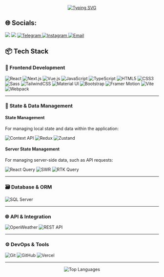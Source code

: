 <div align="center">
    <a href="https://git.io/typing-svg">
        <img src="https://readme-typing-svg.demolab.com?font=Fira+Code&weight=550&size=24&pause=1000&color=1658FF&width=500&lines=Hey+everyone!+I'm+Saro+Jafari;I'm+a+computer+science+student;My+main+interests+are+..;Software+Development%2C+AI%2C+Backend+Development%2C+Frontend+Technologies" alt="Typing SVG" />
    </a>
</div>

## 🌐 Socials:
<div>
    <a href="https://ir.linkedin.com/in/saro-jafari-30a787243" target="_blank"> <img src="https://img.shields.io/badge/LinkedIn-0077B5?style=for-the-badge&logo=linkedin&logoColor=white" target="_blank"></a>
    <a href="https://Sarodev.ir/" target="_blank"> <img src="https://img.shields.io/badge/Website-DC143C?style=for-the-badge&logo=Google-Chrome&logoColor=white" target="_blank"></a>
        <a href="https://t.me/sarojafarii" target="_blank">
        <img src="https://img.shields.io/badge/Telegram-0088CC?style=for-the-badge&logo=telegram&logoColor=white" alt="Telegram">
    </a>
       <a href="https://www.instagram.com/sarojafarii" target="_blank">
        <img src="https://img.shields.io/badge/Instagram-E4405F?style=for-the-badge&logo=instagram&logoColor=white" alt="Instagram">
    </a>
    <a href="mailto:Sarojafari2004@gmail.com" target="_blank">
        <img src="https://img.shields.io/badge/Email-0078D4?style=for-the-badge&logo=gmail&logoColor=white" alt="Email">
    </a>

</div>


## 📦 Tech Stack 

### 🎨 Frontend Development
![React](https://img.shields.io/badge/React-20232A?style=for-the-badge&logo=react&logoColor=61DAFB)
![Next.js](https://img.shields.io/badge/Next.js-000000?style=for-the-badge&logo=nextdotjs&logoColor=white)
![Vue.js](https://img.shields.io/badge/Vue.js-4FC08D?style=for-the-badge&logo=vue.js&logoColor=white)
![JavaScript](https://img.shields.io/badge/JavaScript-F7DF1E?style=for-the-badge&logo=javascript&logoColor=black)
![TypeScript](https://img.shields.io/badge/TypeScript-3178C6?style=for-the-badge&logo=typescript&logoColor=white)
![HTML5](https://img.shields.io/badge/HTML5-E34F26?style=for-the-badge&logo=html5&logoColor=white)
![CSS3](https://img.shields.io/badge/CSS3-1572B6?style=for-the-badge&logo=css3&logoColor=white)
![Sass](https://img.shields.io/badge/Sass-CC6699?style=for-the-badge&logo=sass&logoColor=white)
![TailwindCSS](https://img.shields.io/badge/TailwindCSS-06B6D4?style=for-the-badge&logo=tailwindcss&logoColor=white)
![Material UI](https://img.shields.io/badge/MUI-007FFF?style=for-the-badge&logo=mui&logoColor=white)
![Bootstrap](https://img.shields.io/badge/Bootstrap-7952B3?style=for-the-badge&logo=bootstrap&logoColor=white)
![Framer Motion](https://img.shields.io/badge/Framer_Motion-E10098?style=for-the-badge&logo=framer&logoColor=white)
![Vite](https://img.shields.io/badge/Vite-646CFF?style=for-the-badge&logo=vite&logoColor=white)
![Webpack](https://img.shields.io/badge/Webpack-8DD6F9?style=for-the-badge&logo=webpack&logoColor=black)

---

### 🧠 **State & Data Management**

#### **State Management**
For managing local state and data within the application:

![Context API](https://img.shields.io/badge/Context_API-61DAFB?style=for-the-badge&logo=react&logoColor=white)
![Redux](https://img.shields.io/badge/Redux-764ABC?style=for-the-badge&logo=redux&logoColor=white)
![Zustand](https://img.shields.io/badge/Zustand-000000?style=for-the-badge&logo=redux&logoColor=white)

#### **Server State Management**
For managing server-side data, such as API requests:

![React Query](https://img.shields.io/badge/React_Query-FF4154?style=for-the-badge&logo=react-query&logoColor=white)
![SWR](https://img.shields.io/badge/SWR-000000?style=for-the-badge&logo=swr&logoColor=white)
![RTK Query](https://img.shields.io/badge/RTK_Query-764ABC?style=for-the-badge&logo=redux&logoColor=white)

---

### 🗃️ Database & ORM
![SQL Server](https://img.shields.io/badge/SQL_Server-CC2927?style=for-the-badge&logo=microsoftsqlserver&logoColor=white)

---

### 🌐 API & Integration
![OpenWeather](https://img.shields.io/badge/OpenWeather-EE8133?style=for-the-badge&logo=openweathermap&logoColor=white)
![REST API](https://img.shields.io/badge/REST_API-006B8F?style=for-the-badge)

---

### ⚙️ DevOps & Tools
![Git](https://img.shields.io/badge/Git-F05032?style=for-the-badge&logo=git&logoColor=white)
![GitHub](https://img.shields.io/badge/GitHub-181717?style=for-the-badge&logo=github&logoColor=white)
![Vercel](https://img.shields.io/badge/Vercel-000000?style=for-the-badge&logo=vercel&logoColor=white)
  
---

<p align="center">
  <img src="https://github-readme-stats.vercel.app/api/top-langs?username=saro-jafari&layout=compact&langs_count=10&card_width=1000&theme=radical&hide=html,css" alt="Top Languages">
</p>


